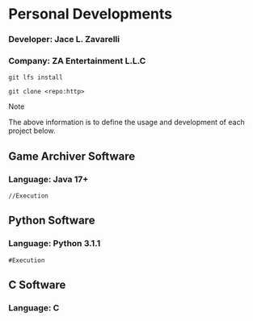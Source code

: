 # Personal Developments
### Developer: Jace L. Zavarelli
### Company: ZA Entertainment L.L.C
```
git lfs install

git clone <repo:http>

```


> [!NOTE]
> The above information is to define the usage and development of each project below.
## Game Archiver Software
### Language: Java 17+
```
//Execution 
```


## Python Software
### Language: Python 3.1.1
```
#Execution
```


## C Software
### Language: C
```

```

